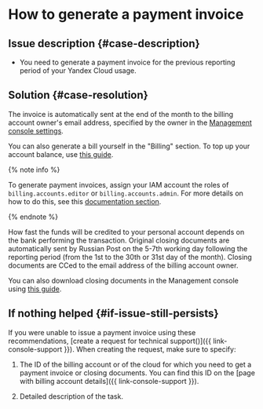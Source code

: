 # How to generate a payment invoice



## Issue description {#case-description}

* You need to generate a payment invoice for the previous reporting period of your Yandex Cloud usage.

## Solution {#case-resolution}

The invoice is automatically sent at the end of the month to the billing account owner's email address, specified by the owner in the [Management console settings](https://console.cloud.yandex.ru/settings).

You can also generate a bill yourself in the "Billing" section.
To top up your account balance, use [this guide](../../../billing/operations/pay-the-bill#legal-entities.md).

{% note info %}

To generate payment invoices, assign your IAM account the roles of `billing.accounts.editor` or `billing.accounts.admin`.
For more details on how to do this, see this [documentation section](../../../billing/security/index.md#role-list).

{% endnote %}

How fast the funds will be credited to your personal account depends on the bank performing the transaction.
Original closing documents are automatically sent by Russian Post on the 5-7th working day following the reporting period (from the 1st to the 30th or 31st day of the month).
Closing documents are CCed to the email address of the billing account owner.

You can also download closing documents in the Management console using [this guide](../../../billing/operations/download-reporting-docs.md).

## If nothing helped {#if-issue-still-persists}

If you were unable to issue a payment invoice using these recommendations, [create a request for technical support()]({{ link-console-support }}).
When creating the request, make sure to specify:


1. The ID of the billing account or of the cloud for which you need to get a payment invoice or closing documents.
You can find this ID on the [page with billing account details]({{ link-console-support }}).

2. Detailed description of the task.
